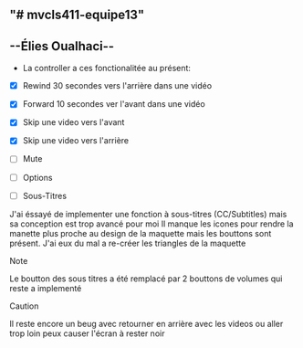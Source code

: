 "# mvcls411-equipe13" 
---------------------
--Élies Oualhaci--
---------------------

* La controller a ces fonctionalitée au présent:

- [x] Rewind 30 secondes vers l'arrière dans une vidéo
- [x] Forward 10 secondes ver l'avant dans une vidéo
- [x] Skip une video vers l'avant
- [x] Skip une video vers l'arrière
- [ ] Mute
- [ ] Options
- [ ] Sous-Titres


J'ai éssayé de implementer une fonction à sous-titres (CC/Subtitles) mais sa conception est trop avancé pour moi 
Il manque les icones pour rendre la manette plus proche au design de la maquette mais les bouttons sont présent.
J'ai eux du mal a re-créer les triangles de la maquette 


> [!NOTE]
> Le boutton des sous titres a été remplacé par 2 bouttons de volumes qui reste a implementé

> [!CAUTION]
> Il reste encore un beug avec retourner en arrière avec les videos ou aller trop loin peux causer l'écran à rester noir


